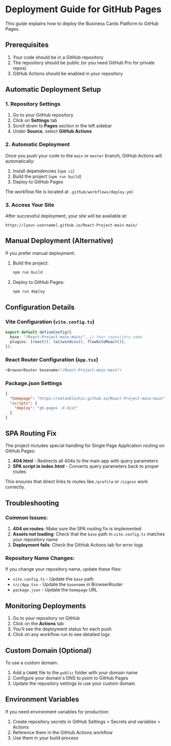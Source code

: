 # Deployment Guide for GitHub Pages

This guide explains how to deploy the Business Cards Platform to GitHub Pages.

## Prerequisites

1. Your code should be in a GitHub repository
2. The repository should be public (or you need GitHub Pro for private repos)
3. GitHub Actions should be enabled in your repository

## Automatic Deployment Setup

### 1. Repository Settings

1. Go to your GitHub repository
2. Click on **Settings** tab
3. Scroll down to **Pages** section in the left sidebar
4. Under **Source**, select **GitHub Actions**

### 2. Automatic Deployment

Once you push your code to the `main` or `master` branch, GitHub Actions will automatically:

1. Install dependencies (`npm ci`)
2. Build the project (`npm run build`)
3. Deploy to GitHub Pages

The workflow file is located at `.github/workflows/deploy.yml`

### 3. Access Your Site

After successful deployment, your site will be available at:

```
https://[your-username].github.io/React-Project-main-main/
```

## Manual Deployment (Alternative)

If you prefer manual deployment:

1. Build the project:

   ```bash
   npm run build
   ```

2. Deploy to GitHub Pages:
   ```bash
   npm run deploy
   ```

## Configuration Details

### Vite Configuration (`vite.config.ts`)

```typescript
export default defineConfig({
  base: "/React-Project-main-main/", // Your repository name
  plugins: [react(), tailwindcss(), flowbiteReact()],
});
```

### React Router Configuration (`App.tsx`)

```typescript
<BrowserRouter basename="/React-Project-main-main">
```

### Package.json Settings

```json
{
  "homepage": "https://natanblochin.github.io/React-Project-main-main",
  "scripts": {
    "deploy": "gh-pages -d dist"
  }
}
```

## SPA Routing Fix

The project includes special handling for Single Page Application routing on GitHub Pages:

1. **404.html** - Redirects all 404s to the main app with query parameters
2. **SPA script in index.html** - Converts query parameters back to proper routes

This ensures that direct links to routes like `/profile` or `/signin` work correctly.

## Troubleshooting

### Common Issues:

1. **404 on routes**: Make sure the SPA routing fix is implemented
2. **Assets not loading**: Check that the `base` path in `vite.config.ts` matches your repository name
3. **Deployment fails**: Check the GitHub Actions tab for error logs

### Repository Name Changes:

If you change your repository name, update these files:

- `vite.config.ts` - Update the `base` path
- `src/App.tsx` - Update the `basename` in BrowserRouter
- `package.json` - Update the `homepage` URL

## Monitoring Deployments

1. Go to your repository on GitHub
2. Click on the **Actions** tab
3. You'll see the deployment status for each push
4. Click on any workflow run to see detailed logs

## Custom Domain (Optional)

To use a custom domain:

1. Add a `CNAME` file to the `public` folder with your domain name
2. Configure your domain's DNS to point to GitHub Pages
3. Update the repository settings to use your custom domain

## Environment Variables

If you need environment variables for production:

1. Create repository secrets in GitHub Settings > Secrets and variables > Actions
2. Reference them in the GitHub Actions workflow
3. Use them in your build process
